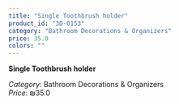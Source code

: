 ```yaml
---
title: "Single Toothbrush holder"
product_id: "3D-0153"
category: "Bathroom Decorations & Organizers"
price: 35.0
colors: ""
---
```


**Single Toothbrush holder**

*Category*: Bathroom Decorations & Organizers  
*Price*: ₪35.0

